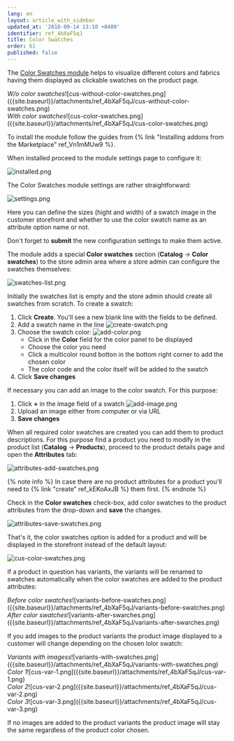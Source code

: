 ```yaml
---
lang: en
layout: article_with_sidebar
updated_at: '2018-09-14 13:10 +0400'
identifier: ref_4bXaF5qJ
title: Color Swatches
order: 61
published: false
---
```

The [Color Swatches module](https://market.x-cart.com/addons/color-swatches.html#product-details-tab-description "Color Swatches") helps to visualize different colors and fabrics having them displayed as clickable swatches on the product page. 

<div class="ui stackable two column grid">
  <div class="column" markdown="span"><i>W/o color swatches</i>![cus-without-color-swatches.png]({{site.baseurl}}/attachments/ref_4bXaF5qJ/cus-without-color-swatches.png)</div>
  <div class="column" markdown="span"><i>With color swatches</i>![cus-color-swatches.png]({{site.baseurl}}/attachments/ref_4bXaF5qJ/cus-color-swatches.png)</div>
</div>

To install the module follow the guides from {% link "Installing addons from the Marketplace" ref_Vn1mMUw9 %}.

When installed proceed to the module settings page to configure it:

![installed.png]({{site.baseurl}}/attachments/ref_4bXaF5qJ/installed.png)

The Color Swatches module settings are rather straightforward: 

![settings.png]({{site.baseurl}}/attachments/ref_4bXaF5qJ/settings.png)

Here you can define the sizes (hight and width) of a swatch image in the customer storefront and whether to use the color swatch name as an attribute option name or not.

Don't forget to **submit** the new configuration settings to make them active.

The module adds a special **Color swatches** section (**Catalog** -> **Color swatches**) to the store admin area where a store admin can configure the swatches themselves:

![swatches-list.png]({{site.baseurl}}/attachments/ref_4bXaF5qJ/swatches-list.png)

Initially the swatches list is empty and the store admin should create all swatches from scratch. To create a swatch:
1. Click **Create**. You'll see a new blank line with the fields to be defined.
2. Add a swatch name in the line
   ![create-swatch.png]({{site.baseurl}}/attachments/ref_4bXaF5qJ/create-swatch.png)
3. Choose the swatch color:
   ![add-color.png]({{site.baseurl}}/attachments/ref_4bXaF5qJ/add-color.png)
   * Click in the **Color** field for the color panel to be displayed
   * Choose the color you need
   * Click a multicolor round botton in the bottom right corner to add the chosen color
   * The color code and the color itself will be added to the swatch
4. Click **Save changes**

If necessary you can add an image to the color swatch. For this purpose:
1. Click **+** in the image field of a swatch
   ![add-image.png]({{site.baseurl}}/attachments/ref_4bXaF5qJ/add-image.png)
2. Upload an image either from computer or via URL
3. **Save changes**

When all required color swatches are created you can add them to product descriptions. For this purpose find a product you need to modify in the product list (**Catalog** -> **Products**), proceed to the product details page and open the **Attributes** tab:

![attributes-add-swatches.png]({{site.baseurl}}/attachments/ref_4bXaF5qJ/attributes-add-swatches.png)

{% note info %}
In case there are no product attributes for a product you'll need to {% link "create" ref_kEKoAxJB %} them first.
{% endnote %}

Check in the **Color swatches** check-box, add color swatches to the product attributes from the drop-down and **save** the changes. 

![attributes-save-swatches.png]({{site.baseurl}}/attachments/ref_4bXaF5qJ/attributes-save-swatches.png)

That's it, the color swatches option is added for a product and will be displayed in the storefront instead of the default layout:

![cus-color-swatches.png]({{site.baseurl}}/attachments/ref_4bXaF5qJ/cus-color-swatches.png)

If a product in question has variants, the variants will be renamed to swatches automatically when the color swatches are added to the product attributes:

<div class="ui stackable two column grid">
  <div class="column" markdown="span"><i>Before color swatches</i>![variants-before-swatches.png]({{site.baseurl}}/attachments/ref_4bXaF5qJ/variants-before-swatches.png)</div>
  <div class="column" markdown="span"><i>After color swatches</i>![variants-after-swarches.png]({{site.baseurl}}/attachments/ref_4bXaF5qJ/variants-after-swarches.png)</div>
</div>

If you add images to the product variants the product image displayed to a customer will change depending on the chosen lolor swatch:

<div class="ui stackable four column grid">
  <div class="column" markdown="span"><i>Variants with imagess</i>![variants-with-swatches.png]({{site.baseurl}}/attachments/ref_4bXaF5qJ/variants-with-swatches.png)</div>
  <div class="column" markdown="span"><i>Color 1</i>![cus-var-1.png]({{site.baseurl}}/attachments/ref_4bXaF5qJ/cus-var-1.png)</div>
  <div class="column" markdown="span"><i>Color 2</i>![cus-var-2.png]({{site.baseurl}}/attachments/ref_4bXaF5qJ/cus-var-2.png)</div>
  <div class="column" markdown="span"><i>Color 3</i>![cus-var-3.png]({{site.baseurl}}/attachments/ref_4bXaF5qJ/cus-var-3.png)</div>
</div>

If no images are added to the product variants the product image will stay the same regardless of the product color chosen.